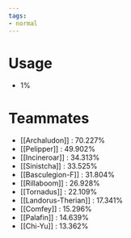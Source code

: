 ```yaml
---
tags:
- normal
---
```

# Usage
- 1%
# Teammates
- [[Archaludon]] : 70.227%
- [[Pelipper]] : 49.902%
- [[Incineroar]] : 34.313%
- [[Sinistcha]] : 33.525%
- [[Basculegion-F]] : 31.804%
- [[Rillaboom]] : 26.928%
- [[Tornadus]] : 22.109%
- [[Landorus-Therian]] : 17.341%
- [[Comfey]] : 15.296%
- [[Palafin]] : 14.639%
- [[Chi-Yu]] : 13.362%